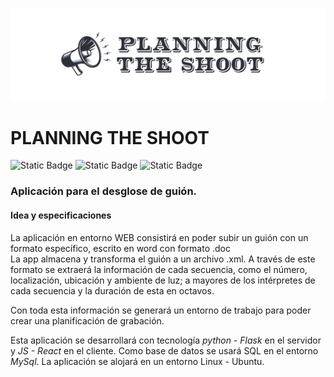 <p align="center">
    <img src="images/logo_ptshoot.png" >
</p>


# PLANNING THE SHOOT
![Static Badge](https://img.shields.io/badge/version-dev-orange)
![Static Badge](https://img.shields.io/badge/license-sin%20especificar-lightgray)
![Static Badge](https://img.shields.io/badge/SO-Linux-blue)
### Aplicación para el desglose de guión.

#### Idea y especificaciones
La aplicación en entorno WEB consistirá en poder subir un guión con un formato específico, escrito en word con formato .doc  
La app almacena y transforma el guión a un archivo .xml. A través de este formato se extraerá la información de cada secuencia, como el número, localización, ubicación y ambiente de luz; a mayores de los intérpretes de cada secuencia y la duración de esta en octavos.  

Con toda esta información se generará un entorno de trabajo para poder crear una planificación de grabación.

Esta aplicación se desarrollará con tecnología *python - Flask* en el servidor y *JS - React* en el cliente. Como base de datos se usará SQL en el entorno *MySql*.
La aplicación se alojará en un entorno Linux - Ubuntu.


